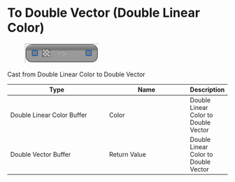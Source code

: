 # To Double Vector (Double Linear Color)

<div align="left" data-full-width="false">

<figure><img src="To_Double_Vector_(Double_Linear_Color).png" alt=""><figcaption></figcaption></figure>

</div>

Cast from Double Linear Color to Double Vector

<table>
<thead><tr><th width="250">Type</th><th width="200">Name</th><th>Description</th></tr></thead>
<tbody>
<tr><td>Double Linear Color Buffer</td><td>Color</td><td>Double Linear Color to Double Vector</td></tr>
<tr><td>Double Vector Buffer</td><td>Return Value</td><td>Double Linear Color to Double Vector</td></tr>
</tbody>
</table>